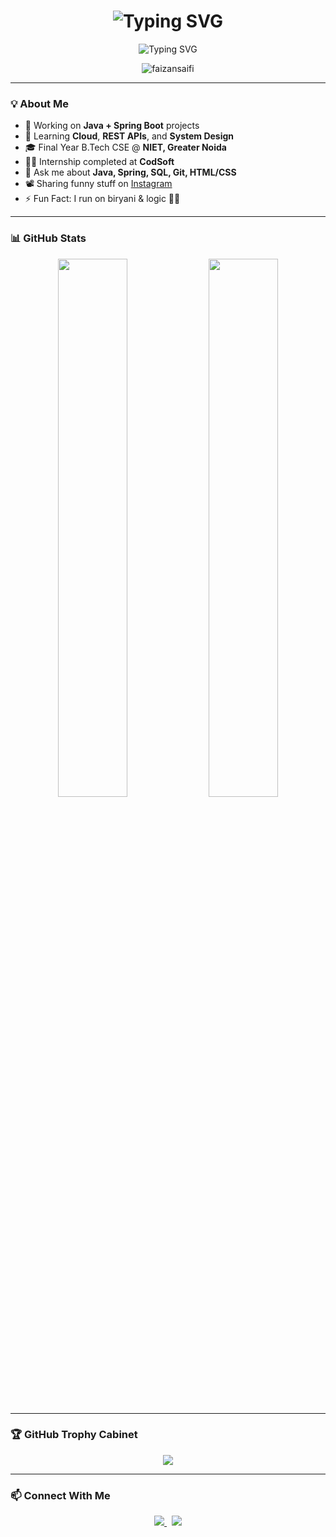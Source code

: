 <h1 align="center">
  <img src="https://readme-typing-svg.demolab.com?font=Fira+Code&weight=700&size=28&pause=1000&color=00F7FF&center=true&vCenter=true&width=435&lines=Hi%2C+I'm+Faizan+%F0%9F%91%8B" alt="Typing SVG" />
</h1>

<p align="center">
  <img src="https://readme-typing-svg.demolab.com?font=Fira+Code&weight=600&size=22&pause=1000&color=00F7FF&center=true&vCenter=true&width=650&lines=Java+Developer+%7C+Tech+Explorer;Code.+Build.+Learn.+Repeat.;Backend+Focused+%7C+Cloud+Curious" alt="Typing SVG" />
</p>




<p align="center">
  <img src="https://komarev.com/ghpvc/?username=faizansaifi&label=Profile%20Views&color=0e75b6&style=flat" alt="faizansaifi" />
</p>

---

### 💡 About Me

- 🔭 Working on **Java + Spring Boot** projects  
- 🌱 Learning **Cloud**, **REST APIs**, and **System Design**  
- 🎓 Final Year B.Tech CSE @ **NIET, Greater Noida**  
- 🧑‍💻 Internship completed at **CodSoft**  
- 💬 Ask me about **Java, Spring, SQL, Git, HTML/CSS**  
- 📽️ Sharing funny stuff on [Instagram](https://www.instagram.com/comic__carnival/)  
- ⚡ Fun Fact: I run on biryani & logic 🧠🍛  

---

### 📊 GitHub Stats

<p align="center">
  <img src="https://github-readme-stats.vercel.app/api?username=faizansaifi&show_icons=true&theme=tokyonight" width="47%" />
  <img src="https://github-readme-streak-stats.herokuapp.com/?user=faizansaifi&theme=tokyonight" width="47%" />
</p>

---

### 🏆 GitHub Trophy Cabinet

<p align="center">
  <img src="https://github-profile-trophy.vercel.app/?username=faizansaifi&theme=algolia&row=1&column=6" />
</p>

---

### 📫 Connect With Me

<p align="center">
  <a href="https://www.linkedin.com/in/faizan-saifi-83961328b" target="_blank">
    <img src="https://img.shields.io/badge/LinkedIn-blue?style=for-the-badge&logo=linkedin&logoColor=white" />
  </a>
  &nbsp;
  <a href="https://www.instagram.com/comic__carnival/" target="_blank">
    <img src="https://img.shields.io/badge/Instagram-pink?style=for-the-badge&logo=instagram&logoColor=white" />
  </a>
</p>

